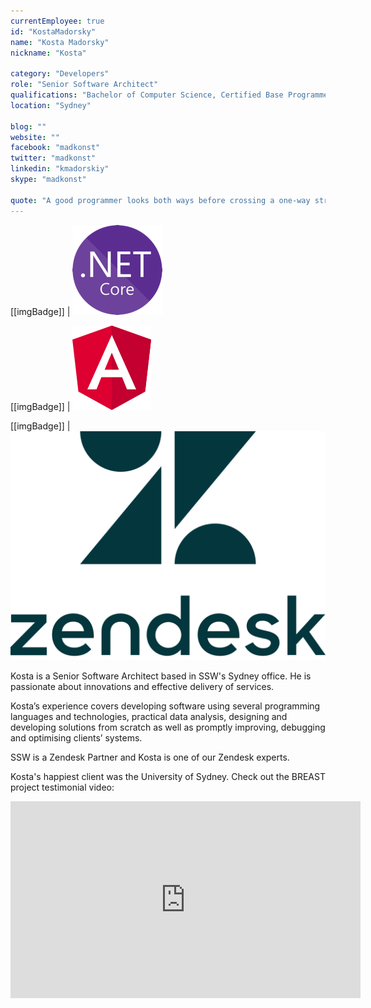 ```yaml
---
currentEmployee: true
id: "KostaMadorsky"
name: "Kosta Madorsky"
nickname: "Kosta"

category: "Developers"
role: "Senior Software Architect"
qualifications: "Bachelor of Computer Science, Certified Base Programmer for SAS 9"
location: "Sydney"

blog: ""
website: ""
facebook: "madkonst"
twitter: "madkonst"
linkedin: "kmadorskiy"
skype: "madkonst"

quote: "A good programmer looks both ways before crossing a one-way street"
---
```


[[imgBadge]]
| ![dotnetcore.png](../badges/net-core-logo.png)

[[imgBadge]]
| ![angular.png](../badges/angular-logo.png)

[[imgBadge]]
| ![zendesk.png](../badges/Zendesk.png)

Kosta is a Senior Software Architect based in SSW's Sydney office. He is passionate about innovations and effective delivery of services.

Kosta’s experience covers developing software using several programming languages and technologies, practical data analysis, designing and developing solutions from scratch as well as promptly improving, debugging and optimising clients’ systems.

SSW is a Zendesk Partner and Kosta is one of our Zendesk experts.

Kosta's happiest client was the University of Sydney. Check out the BREAST project testimonial video:

<iframe width="560" height="315" src="https://www.youtube.com/embed/rf7zzTMeTf4" frameborder="0"></iframe>
